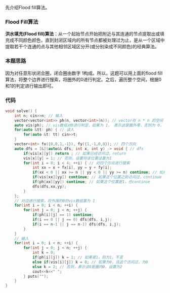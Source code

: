 先介绍Flood fill算法。

### Flood Fill算法

**洪水填充(Flood fill)算法**：从一个起始节点开始把附近与其连通的节点提取出或填充成不同颜色颜色，直到封闭区域内的所有节点都被处理过为止，是从一个区域中提取若干个连通的点与其他相邻区域区分开(或分别染成不同颜色)的经典算法。

### 本题思路

因为对任意形状闭合圈，闭合圈由数字 1构成。所以，这题可以用上面的flood fill算法，将整个边界进行搜索，将圈外的0进行判定。之后，遍历整个空间，根据0和1的判定进行输出即可。

### 代码

```cpp
void solve() {
    int n; cin>>n; // 输入
    vector<vector<int>> ph(n, vector<int>(n)); // vector存 n * n 的空间
    auto vis(ph); // vis数组对0进行判定，如果为 1， 表示这是圈外零，否则为 0， 表示圈内的零
    for(auto &tt: ph) { // 读入
        for(auto &t: tt) cin>>t;
    }
    vector<int> fx({0,0,1,-1}), fy({1,-1,0,0}); // 四个方向
    auto dfs = [&](auto&& dfs, int x, int y) -> void { // dfs
        if(vis[x][y]) return ; // 如果已经访问过，return
        vis[x][y] = 1; // 否则，设置将该位置设置为1
        for(int i = 0; i < 4; ++i) { // 对四个方向进行搜索
            int xx = x + fx[i], yy = y + fy[i];
            if(xx < 0 || xx >= n || yy < 0 || yy >= n) continue; // 如果超出边界，就continue
            if(vis[xx][yy]) continue; // 如果这个位置之前访问过，continue
            if(ph[xx][yy]) continue; // 如果这个位置是1，也continue
            dfs(dfs,xx,yy); 
        }
    };
    // 对边进行搜索，将外围的0的vis数组置为 1
    for(int i = 0; i < n; ++i) {
        for(int j = 0; j < n; ++j) {
            if(ph[i][j] == 1) continue;
            if(i == 0 || j == 0) dfs(dfs, i,j);
            if(i == n-1 || j == n-1) dfs(dfs, i,j);
        }
    }
    // 输入
    for(int i = 0; i < n; ++i) {
        for(int j = 0; j < n; ++j) {
            int k = 0;
            if(ph[i][j]) k = 1; // 如果是1，则为1，不变
            else if(vis[i][j]) k = 0; // 如果为0，且这个访问过，为0
            else k = 2; // 否则，表示该0是圈内0，设置为2
            cout<<k<<" ";
        } puts("");
    }
}
```

